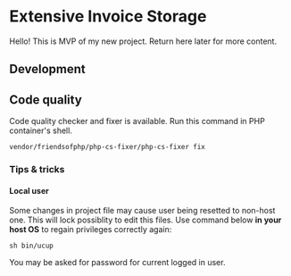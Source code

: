 # Extensive Invoice Storage

Hello! This is MVP of my new project. Return here later for more content.

## Development

## Code quality

Code quality checker and fixer is available. Run this command in PHP container's shell.

```shell
vendor/friendsofphp/php-cs-fixer/php-cs-fixer fix
```

### Tips & tricks

#### Local user

Some changes in project file may cause user being resetted to non-host one. This will lock possiblity to edit this
files. Use command below **in your host OS** to regain privileges correctly again:

```shell
sh bin/ucup
```

You may be asked for password for current logged in user.
